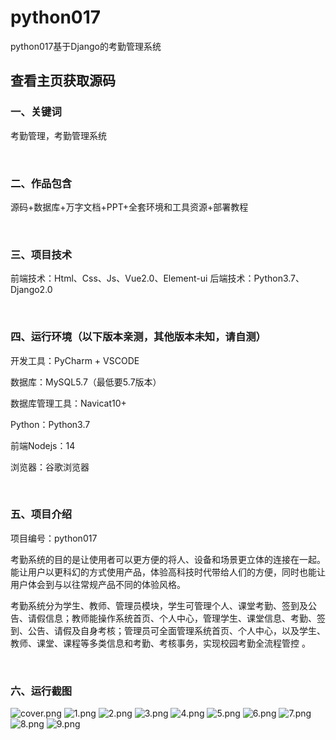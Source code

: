 # python017
python017基于Django的考勤管理系统
 
## 查看主页获取源码


### 一、关键词

考勤管理，考勤管理系统

<br/>

### 二、作品包含

源码+数据库+万字文档+PPT+全套环境和工具资源+部署教程


<br/>

### 三、项目技术

前端技术：Html、Css、Js、Vue2.0、Element-ui
后端技术：Python3.7、Django2.0

  

<br/>

### 四、运行环境（以下版本亲测，其他版本未知，请自测）

开发工具：PyCharm + VSCODE

数据库：MySQL5.7（最低要5.7版本）

数据库管理工具：Navicat10+

Python：Python3.7

前端Nodejs：14

浏览器：谷歌浏览器



<br/>

### 五、项目介绍

项目编号：python017

考勤系统的目的是让使用者可以更方便的将人、设备和场景更立体的连接在一起。能让用户以更科幻的方式使用产品，体验高科技时代带给人们的方便，同时也能让用户体会到与以往常规产品不同的体验风格。

考勤系统分为学生、教师、管理员模块，学生可管理个人、课堂考勤、签到及公告、请假信息；教师能操作系统首页、个人中心，管理学生、课堂信息、考勤、签到、公告、请假及自身考核；管理员可全面管理系统首页、个人中心，以及学生、教师、课堂、课程等多类信息和考勤、考核事务，实现校园考勤全流程管控 。

<br/>

### 六、运行截图

![cover.png](./cover.png)
![1.png](./1.png)
![2.png](./2.png)
![3.png](./3.png)
![4.png](./4.png)
![5.png](./5.png)
![6.png](./6.png)
![7.png](./7.png)
![8.png](./8.png)
![9.png](./9.png)
